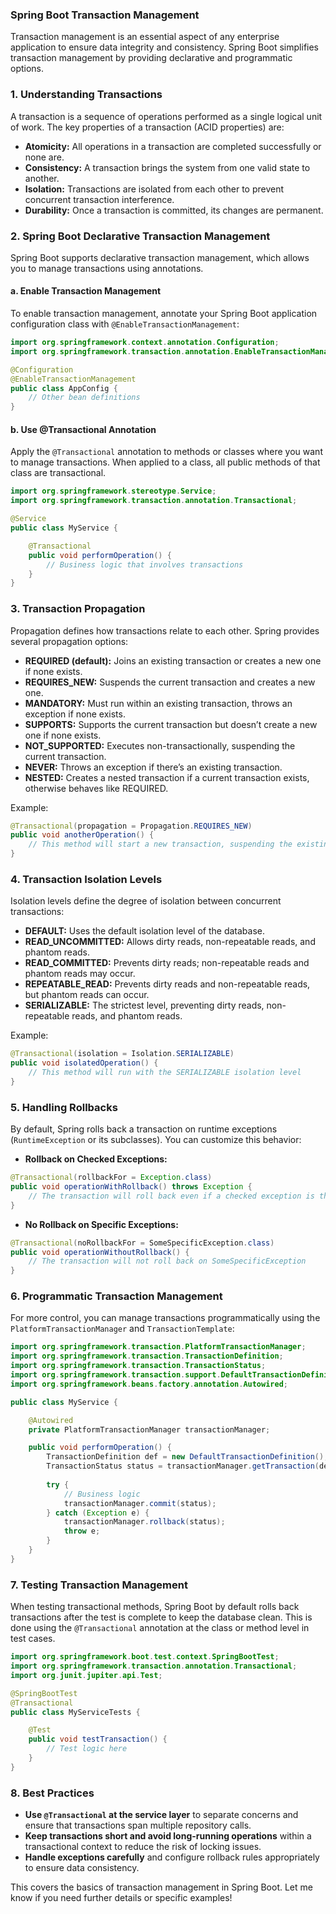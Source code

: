 ### Spring Boot Transaction Management

Transaction management is an essential aspect of any enterprise application to ensure data integrity and consistency. Spring Boot simplifies transaction management by providing declarative and programmatic options.

### 1. **Understanding Transactions**
A transaction is a sequence of operations performed as a single logical unit of work. The key properties of a transaction (ACID properties) are:
- **Atomicity:** All operations in a transaction are completed successfully or none are.
- **Consistency:** A transaction brings the system from one valid state to another.
- **Isolation:** Transactions are isolated from each other to prevent concurrent transaction interference.
- **Durability:** Once a transaction is committed, its changes are permanent.

### 2. **Spring Boot Declarative Transaction Management**
Spring Boot supports declarative transaction management, which allows you to manage transactions using annotations.

#### a. **Enable Transaction Management**
To enable transaction management, annotate your Spring Boot application configuration class with `@EnableTransactionManagement`:

```java
import org.springframework.context.annotation.Configuration;
import org.springframework.transaction.annotation.EnableTransactionManagement;

@Configuration
@EnableTransactionManagement
public class AppConfig {
    // Other bean definitions
}
```

#### b. **Use @Transactional Annotation**
Apply the `@Transactional` annotation to methods or classes where you want to manage transactions. When applied to a class, all public methods of that class are transactional.

```java
import org.springframework.stereotype.Service;
import org.springframework.transaction.annotation.Transactional;

@Service
public class MyService {

    @Transactional
    public void performOperation() {
        // Business logic that involves transactions
    }
}
```

### 3. **Transaction Propagation**
Propagation defines how transactions relate to each other. Spring provides several propagation options:

- **REQUIRED (default):** Joins an existing transaction or creates a new one if none exists.
- **REQUIRES_NEW:** Suspends the current transaction and creates a new one.
- **MANDATORY:** Must run within an existing transaction, throws an exception if none exists.
- **SUPPORTS:** Supports the current transaction but doesn’t create a new one if none exists.
- **NOT_SUPPORTED:** Executes non-transactionally, suspending the current transaction.
- **NEVER:** Throws an exception if there’s an existing transaction.
- **NESTED:** Creates a nested transaction if a current transaction exists, otherwise behaves like REQUIRED.

Example:

```java
@Transactional(propagation = Propagation.REQUIRES_NEW)
public void anotherOperation() {
    // This method will start a new transaction, suspending the existing one if present
}
```

### 4. **Transaction Isolation Levels**
Isolation levels define the degree of isolation between concurrent transactions:
- **DEFAULT:** Uses the default isolation level of the database.
- **READ_UNCOMMITTED:** Allows dirty reads, non-repeatable reads, and phantom reads.
- **READ_COMMITTED:** Prevents dirty reads; non-repeatable reads and phantom reads may occur.
- **REPEATABLE_READ:** Prevents dirty reads and non-repeatable reads, but phantom reads can occur.
- **SERIALIZABLE:** The strictest level, preventing dirty reads, non-repeatable reads, and phantom reads.

Example:

```java
@Transactional(isolation = Isolation.SERIALIZABLE)
public void isolatedOperation() {
    // This method will run with the SERIALIZABLE isolation level
}
```

### 5. **Handling Rollbacks**
By default, Spring rolls back a transaction on runtime exceptions (`RuntimeException` or its subclasses). You can customize this behavior:

- **Rollback on Checked Exceptions:**

```java
@Transactional(rollbackFor = Exception.class)
public void operationWithRollback() throws Exception {
    // The transaction will roll back even if a checked exception is thrown
}
```

- **No Rollback on Specific Exceptions:**

```java
@Transactional(noRollbackFor = SomeSpecificException.class)
public void operationWithoutRollback() {
    // The transaction will not roll back on SomeSpecificException
}
```

### 6. **Programmatic Transaction Management**
For more control, you can manage transactions programmatically using the `PlatformTransactionManager` and `TransactionTemplate`:

```java
import org.springframework.transaction.PlatformTransactionManager;
import org.springframework.transaction.TransactionDefinition;
import org.springframework.transaction.TransactionStatus;
import org.springframework.transaction.support.DefaultTransactionDefinition;
import org.springframework.beans.factory.annotation.Autowired;

public class MyService {

    @Autowired
    private PlatformTransactionManager transactionManager;

    public void performOperation() {
        TransactionDefinition def = new DefaultTransactionDefinition();
        TransactionStatus status = transactionManager.getTransaction(def);
        
        try {
            // Business logic
            transactionManager.commit(status);
        } catch (Exception e) {
            transactionManager.rollback(status);
            throw e;
        }
    }
}
```

### 7. **Testing Transaction Management**
When testing transactional methods, Spring Boot by default rolls back transactions after the test is complete to keep the database clean. This is done using the `@Transactional` annotation at the class or method level in test cases.

```java
import org.springframework.boot.test.context.SpringBootTest;
import org.springframework.transaction.annotation.Transactional;
import org.junit.jupiter.api.Test;

@SpringBootTest
@Transactional
public class MyServiceTests {

    @Test
    public void testTransaction() {
        // Test logic here
    }
}
```

### 8. **Best Practices**
- **Use `@Transactional` at the service layer** to separate concerns and ensure that transactions span multiple repository calls.
- **Keep transactions short and avoid long-running operations** within a transactional context to reduce the risk of locking issues.
- **Handle exceptions carefully** and configure rollback rules appropriately to ensure data consistency.

This covers the basics of transaction management in Spring Boot. Let me know if you need further details or specific examples!